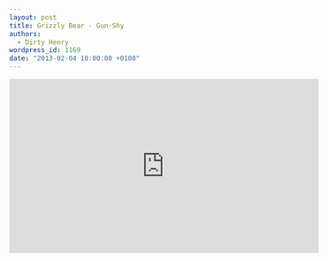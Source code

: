 ```yaml
---
layout: post
title: Grizzly Bear - Gun-Shy
authors:
  - Dirty Henry
wordpress_id: 1169
date: "2013-02-04 10:00:00 +0100"
---
```


<iframe width="560" height="315" src="http://www.youtube.com/embed/wIyGBQW_9Pc" frameborder="0" allowfullscreen></iframe>
